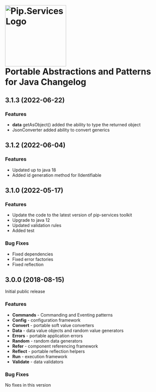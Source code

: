 # <img src="https://uploads-ssl.webflow.com/5ea5d3315186cf5ec60c3ee4/5edf1c94ce4c859f2b188094_logo.svg" alt="Pip.Services Logo" width="200"> <br/> Portable Abstractions and Patterns for Java Changelog

## <a name="3.1.3"></a> 3.1.3 (2022-06-22)

### Features
- **data** getAsObject() added the ability to type the returned object
- JsonConverter added ability to convert generics

## <a name="3.1.2"></a> 3.1.2 (2022-06-04)

### Features
- Updated up to java 18
- Added id generation method for IIdentifiable


## <a name="3.1.0"></a> 3.1.0 (2022-05-17)

### Features
- Update the code to the latest version of pip-services toolkit
- Upgrade to java 12
- Updated validation rules
- Added test

### Bug Fixes
- Fixed dependencies
- Fixed error factories
- Fixed reflection


## <a name="3.0.0"></a> 3.0.0 (2018-08-15)

Initial public release

### Features
- **Commands** - Commanding and Eventing patterns
- **Config** - configuration framework
- **Convert** - portable soft value converters
- **Data** - data value objects and random value generators
- **Errors** - portable application errors
- **Random** - random data generators
- **Refer** - component referencing framework
- **Reflect** - portable reflection helpers
- **Run** - execution framework
- **Validate** - data validators

### Bug Fixes
No fixes in this version

